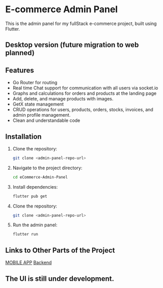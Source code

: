 # E-commerce Admin Panel

This is the admin panel for my fullStack e-commerce project, built using Flutter. 

## Desktop version (future migration to web planned)

## Features
- Go Router for routing
- Real time Chat support for communication with all users via socket.io
- Graphs and calculations for orders and products at the landing page
- Add, delete, and manage products with images.
- GetX state management
- CRUD operations for users, products, orders, stocks, invoices, and admin profile management.
- Clean and understandable code

## Installation
1. Clone the repository:
   ```bash
   git clone <admin-panel-repo-url>
2. Navigate to the project directory:
   ```bash
   cd eCommerce-Admin-Panel
3. Install dependencies:
   ```bash
   flutter pub get
4. Clone the repository:
   ```bash
   git clone <admin-panel-repo-url>
5. Run the admin panel:
   ```bash
   flutter run

## Links to Other Parts of the Project
[MOBILE APP](https://github.com/as3hr/E-commerce)
[Backend](https://github.com/as3hr/E-commerce-Backend)

## The UI is still under development.